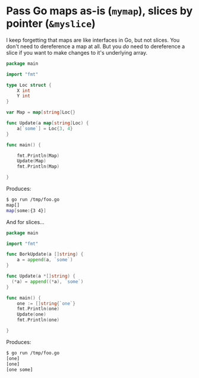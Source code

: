 # Pass Go maps as-is (`mymap`), slices by pointer (`&myslice`)

I keep forgetting that maps are like interfaces in Go, but not slices. You don't need to dereference a map at all. But you *do* need to dereference a slice if you want to make changes to it's underlying array.

```go
package main

import "fmt"

type Loc struct {
	X int
	Y int
}

var Map = map[string]Loc{}

func Update(a map[string]Loc) {
	a[`some`] = Loc{3, 4}
}

func main() {

	fmt.Println(Map)
	Update(Map)
	fmt.Println(Map)

}
```

Produces:

```sh
$ go run /tmp/foo.go
map[]
map[some:{3 4}]
```

And for slices...

```go
package main

import "fmt"

func BorkUpdate(a []string) {
	a = append(a, `some`)
}

func Update(a *[]string) {
  (*a) = append((*a), `some`)
}

func main() {
	one := []string{`one`}
	fmt.Println(one)
	Update(one)
	fmt.Println(one)

}
```

Produces:

```sh
$ go run /tmp/foo.go
[one]
[one]
[one some]
```
